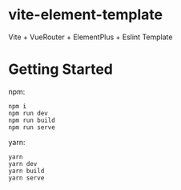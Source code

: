 # vite-element-template

Vite + VueRouter + ElementPlus + Eslint  Template

# Getting Started 

npm:
```shell
npm i
npm run dev
npm run build
npm run serve
```

yarn:
```shell
yarn
yarn dev
yarn build
yarn serve
```